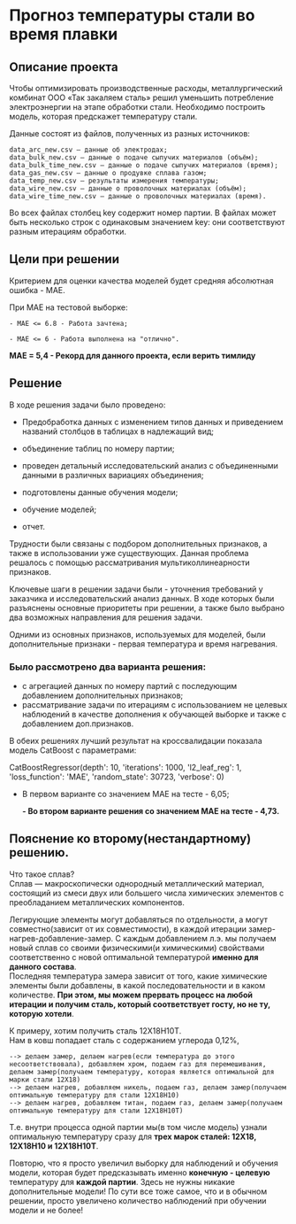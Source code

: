 # Прогноз температуры стали во время плавки

## Описание проекта

Чтобы оптимизировать производственные расходы, металлургический комбинат ООО «Так закаляем сталь» решил уменьшить потребление электроэнергии на этапе обработки стали. Необходимо построить модель, которая предскажет температуру стали. 

Данные состоят из файлов, полученных из разных источников:

    data_arc_new.csv — данные об электродах;
    data_bulk_new.csv — данные о подаче сыпучих материалов (объём);
    data_bulk_time_new.csv — данные о подаче сыпучих материалов (время);
    data_gas_new.csv — данные о продувке сплава газом;
    data_temp_new.csv — результаты измерения температуры;
    data_wire_new.csv — данные о проволочных материалах (объём);
    data_wire_time_new.csv — данные о проволочных материалах (время).

Во всех файлах столбец key содержит номер партии. В файлах может быть несколько строк с одинаковым значением key: они соответствуют разным итерациям обработки.

## Цели при решении

Критерием для оценки качества моделей будет средняя абсолютная ошибка - МАЕ.

При МАЕ на тестовой выборке:

    - МАЕ <= 6.8 - Работа зачтена;

    - МАЕ <= 6 - Работа выполнена на "отлично".

**МАЕ = 5,4 - Рекорд для данного проекта, если верить тимлиду**

## Решение

В ходе решения задачи было проведено:

- Предобработка данных с изменением типов данных и приведением названий столбцов в таблицах в надлежащий вид;

- объединение таблиц по номеру партии;

- проведен детальный исследовательский анализ с объединенными данными в различных вариациях объединения;

- подготовлены данные обучения модели;

- обучение моделей;

- отчет.

Трудности были связаны с подбором дополнительных признаков, а также в использовании уже существующих. Данная проблема решалось с помощью рассматривания мультиколлинеарности признаков.

Ключевые шаги в решении задачи были - уточнения требований у заказчика и исследовательский анализ данных. В ходе которых были разъяснены основные приоритеты при решении, а также было выбрано два возможных направления для решения задачи.

Одними из основных признаков, используемых для моделей, были дополнительные признаки - первая температура и время нагревания.

### Было рассмотрено два варианта решения:

- с агрегацией данных по номеру партий с последующим добавлением дополнительных признаков; 
- рассматривание задачи по итерациям с использованием не целевых наблюдений в качестве дополнения к обучающей выборке и также с добавлением доп.признаков. 

В обеих решениях лучший результат на кроссвалидации показала модель CatBoost с параметрами:

CatBoostRegressor(depth': 10, 'iterations': 1000, 'l2_leaf_reg': 1, 'loss_function': 'MAE', 'random_state': 30723, 'verbose': 0)

- В первом варианте со значением МАЕ на тесте - 6,05;

  **- Во втором варианте решения со значением МАЕ на тесте - 4,73.**

## Пояснение ко второму(нестандартному) решению.

Что такое сплав?  
Сплав — макроскопически однородный металлический материал, состоящий из смеси двух или большего числа химических элементов с преобладанием металлических компонентов.  

Легирующие элементы могут добавляться по отдельности, а могут совместно(зависит от их совместимости), в каждой итерации замер-нагрев-добавление-замер. С каждым добавлением л.э. мы получаем новый сплав со своими физическими(и химическими) свойствами соответственно с новой оптимальной температурой **именно для данного состава**.  
Последняя температура замера зависит от того, какие химические элементы были добавлены, в какой последовательности и в каком количестве. **При этом, мы можем прервать процесс на любой итерации и получим сталь, который соответствует госту, но не ту, которую хотели**.  
 
 
К примеру, хотим получить сталь 12Х18Н10Т.  
Нам в ковш попадает сталь с содержанием углерода 0,12%,  

    --> делаем замер, делаем нагрев(если температура до этого несоответствовала), добавляем хром, подаем газ для перемешивания, делаем замер(получаем температуру, которая является оптимальной для марки стали 12Х18) 
    --> делаем нагрев, добавляем никель, подаем газ, делаем замер(получаем оптимальную температуру для стали 12Х18Н10) 
    --> делаем нагрев, добавляем титан, подаем газ, делаем замер(получаем оптимальную температуру для стали 12Х18Н10Т) 
 
 
Т.е. внутри процесса одной партии мы(в том числе модель) узнали оптимальную температуру сразу для **трех марок сталей: 12Х18, 12Х18Н10 и 12Х18Н10Т**. 
 
 
Повторю, что я просто увеличил выборку для наблюдений и обучения модели, которая будет предсказывать именно **конечную - целевую** температуру для **каждой партии**. Здесь не нужны никакие дополнительные модели! По сути все тоже самое, что и в обычном решении, просто увеличено количество наблюдений при обучении модели и не более! 